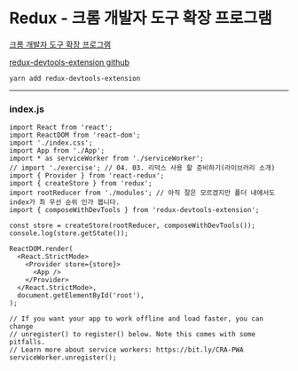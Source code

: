 # Redux - 크롬 개발자 도구 확장 프로그램

[크롬 개발자 도구 확장 프로그램](https://chrome.google.com/webstore/detail/redux-devtools/lmhkpmbekcpmknklioeibfkpmmfibljd)

[redux-devtools-extension github](https://github.com/zalmoxisus/redux-devtools-extension)

```
yarn add redux-devtools-extension
```

---

### index.js

```
import React from 'react';
import ReactDOM from 'react-dom';
import './index.css';
import App from './App';
import * as serviceWorker from './serviceWorker';
// import './exercise'; // 04. 03. 리덕스 사용 할 준비하기(라이브러리 소개)
import { Provider } from 'react-redux';
import { createStore } from 'redux';
import rootReducer from './modules'; // 아직 잘은 모르겠지만 폴더 내에서도 index가 최 우선 순위 인가 봅니다.
import { composeWithDevTools } from 'redux-devtools-extension';

const store = createStore(rootReducer, composeWithDevTools());
console.log(store.getState());

ReactDOM.render(
  <React.StrictMode>
    <Provider store={store}>
      <App />
    </Provider>
  </React.StrictMode>,
  document.getElementById('root'),
);

// If you want your app to work offline and load faster, you can change
// unregister() to register() below. Note this comes with some pitfalls.
// Learn more about service workers: https://bit.ly/CRA-PWA
serviceWorker.unregister();
```
